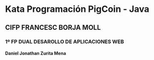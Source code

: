 # Kata Programación PigCoin - Java
## CIFP FRANCESC BORJA MOLL
### 1º FP DUAL DESAROLLO DE APLICACIONES WEB
#### Daniel Jonathan Zurita Mena
